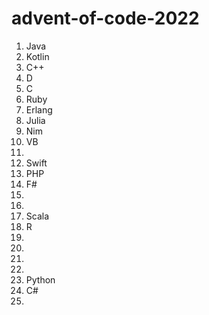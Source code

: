# advent-of-code-2022

1. Java
2. Kotlin
3. C++
4. D
5. C
6. Ruby
7. Erlang
8. Julia
9. Nim
10. VB
11. 
12. Swift
13. PHP
14. F#
15.  
16.  
17. Scala
18. R
19. 
20. 
21. 
22. 
23. Python
24. C#
25. 
